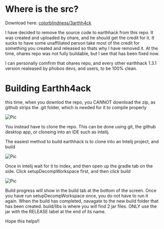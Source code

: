 # Where is the src?
Download here: [colorblindness/3arthh4ck](https://github.com/colorblindness/3arthh4ck)

I have decided to remove the source code to earthhack from this repo. It was created and uploaded by ohare, and he should get the credit for it. It sucks to have some unaffiliated person take most of the credit for something you created and released so thats why I have removed it. At the time, ohares repo was not fully buildable, but I see that has been fixed now.

I can personally comfirm that ohares repo, and every other earthhack 1.3.1 version realeased by phobos devs, and users, to be 100% clean.

# Building Earthh4ack
this time, when you downlod the repo, you CANNOT download the zip, as github strips the .git folder, which is needed for it to compile properly

![Pic](https://github.com/Gopro336/3arthh4ck_1.3.1-BUILDABLE-SRC/blob/info/dontDownloadZip.png)

You instead have to clone the repo. This can be done using git, the github desktop app, or cloneing into an IDE such as intelij.

The easiest method to build earthhack is to clone into an Intelij project, and build

![Pic](https://github.com/Gopro336/3arthh4ck_1.3.1-BUILDABLE-SRC/blob/info/intelij.png)

Once in intelij wait for it to index, and then open up the gradle tab on the side. Click setupDecompWorkspace first, and then click build

![Pic](https://github.com/Gopro336/3arthh4ck_1.3.1-BUILDABLE-SRC/blob/info/intelijBuild.png)


Build progress will show in the build tab at the bottom of the screen. Once you have run setupDecompWorkspace once, you do not have to run it again. When the build has completed, navagate to the new build folder that has been created. build/libs is where you will find 2 jar files. ONLY use the jar with the RELEASE label at the end of its name.

Hope this helps!!
